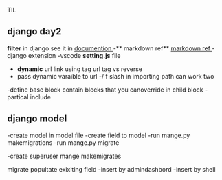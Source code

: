 TIL

## django day2  

**filter**  in django 
see it in [documention ](https://docs.djangoproject.com/en/4.1/ref/templates/builtins/#block)
-** markdown ref** [markdown ref ](https://www.markdownguide.org/basic-syntax/#links)
-django extension 
-vscode **setting.js** file
- **dynamic**  url link using tag 	url tag	vs reverse 
- pass dynamic varaible to url 
-/ f slash in importing path can work two 


-define base block contain blocks that you canoverride in child block 
-partical include 



## django model
-create model in model file
-create field to model
-run mange.py makemigrations 
-run mange.py migrate 


-create superuser
 mange makemigrates
 
 migrate 
 popultate exixiting field
 -insert by admindashbord
 -insert by shell
